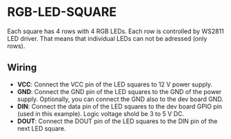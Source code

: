 # RGB-LED-SQUARE

Each square has 4 rows with 4 RGB LEDs. Each row is controlled by WS2811 LED driver. That means that individual LEDs can not be adressed (only rows).

## Wiring
- **VCC**: Connect the VCC pin of the LED squares to 12 V power supply.
- **GND**: Connect the GND pin of the LED squares to the GND of the power supply. 
       Optionally, you can connect the GND also to the dev board GND. 
- **DIN**: Connect the data pin of the LED squares to the dev board GPIO pin (used in this example).
       Logic voltage shold be 3 to 5 V DC.
- **DOUT**: Connect the DOUT pin of the LED squares to the DIN pin of the next LED square.
